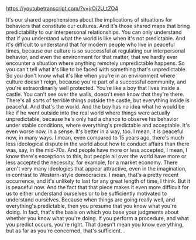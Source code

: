 https://youtubetranscript.com/?v=jrOi2U_tZO4

 It's our shared apprehensions about the implications of situations for behaviors that constitute our cultures. And it's those shared maps that bring predictability to our interpersonal relationships. You can only understand that if you understand what the world is like when it's not predictable. And it's difficult to understand that for modern people who live in peaceful times, because our culture is so successful at regulating our interpersonal behavior, and even the environment for that matter, that we hardly ever encounter a situation where anything remotely unpredictable happens. So you can't tell what it's like to be faced with something that's unpredictable. So you don't know what it's like when you're in an environment where culture doesn't reign, because you're part of a successful community, and you're extraordinarily well protected. You're like a boy that lives inside a castle. You can't see over the walls, doesn't even know that they're there. There's all sorts of terrible things outside the castle, but everything inside is peaceful. And that's the world. And the boy has no idea what he would be like if he went outside into the real world where things were actually unpredictable, because he's only had a chance to observe his behavior under stable conditions, where everything's predictable and acceptable. It's even worse now, in a sense. It's better in a way, too. I mean, it is peaceful now, in many ways. I mean, even compared to 15 years ago, there's much less ideological dispute in the world about how to conduct affairs than there was, say, in the mid-70s. And people have more or less accepted, I mean, I know there's exceptions to this, but people all over the world have more or less accepted the necessity, for example, for a market economy. There aren't very many ideologies that appear attractive, even in the imagination, in contrast to Western-style democracies. I mean, that's a pretty recent occurrence, and it's unlikely to last for any great length of time, I think. But it is peaceful now. And the fact that that piece makes it even more difficult for us to either understand ourselves or to be sufficiently motivated to understand ourselves. Because when things are going really well, and everything's predictable, then you presume that you know what you're doing. In fact, that's the basis on which you base your judgments about whether you know what you're doing. If you perform a procedure, and what you predict occurs, you're right. That doesn't mean you know everything, but as far as you're concerned, that's sufficient. .